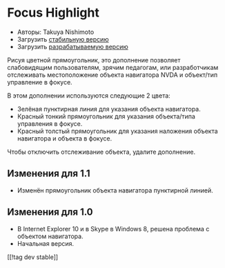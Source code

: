 # Focus Highlight #

* Авторы: Takuya Nishimoto
* Загрузить [стабильную версию][2]
* Загрузить [разрабатываемую версию][1]

Рисуя цветной прямоугольник, это дополнение позволяет слабовидящим
пользователям, зрячим педагогам, или разработчикам отслеживать
местоположение объекта навигатора NVDA и объект/тип управление в фокусе.

В этом дополнении используются следующие 2 цвета:

* Зелёная пунктирная линия для указания объекта навигатора.
* Красный тонкий прямоугольник для указания объекта/типа управления в
  фокусе.
* Красный толстый прямоугольник для указания наложения объекта навигатора и
  объекта в фокусе.

Чтобы отключить отслеживание объекта, удалите дополнение.

## Изменения для 1.1 ##

* Изменён прямоугольник объекта навигатора пунктирной линией.

## Изменения для 1.0 ##

* В Internet Explorer 10 и в Skype в Windows 8, решена проблема с объектом
  навигатора.
* Начальная версия.

[[!tag dev stable]]

[1]: http://addons.nvda-project.org/files/get.php?file=fh-dev

[2]: http://addons.nvda-project.org/files/get.php?file=fh
